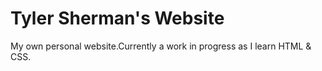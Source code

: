 # Tyler Sherman's Website
My own personal website.Currently a work in progress as I learn HTML & CSS.
